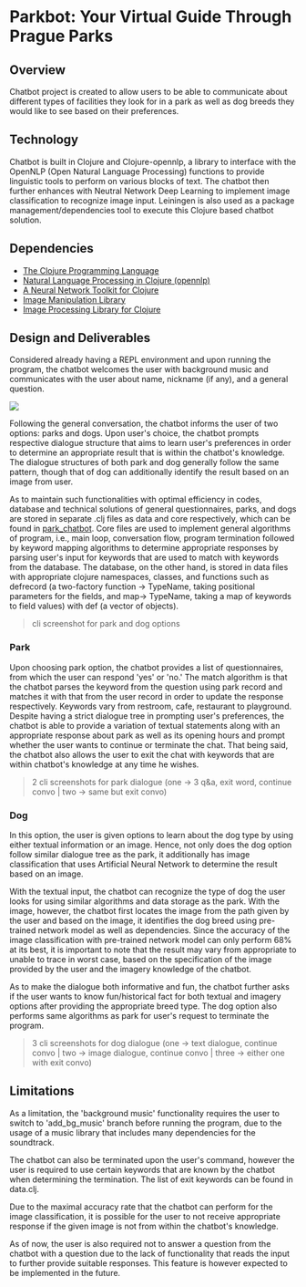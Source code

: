 # Parkbot: Your Virtual Guide Through Prague Parks

## Overview

Chatbot project is created to allow users to be able to communicate about different types of facilities they look for in a park as well as dog breeds they would like to see based on their preferences. 

## Technology

Chatbot is built in Clojure and Clojure-opennlp, a library to interface with the OpenNLP (Open Natural Language Processing) functions to provide linguistic tools to perform on various blocks of text. The chatbot then further enhances with Neutral Network Deep Learning to implement image classification to recognize image input. Leiningen is also used as a package management/dependencies tool to execute this Clojure based chatbot solution.

## Dependencies

- [The Clojure Programming Language](https://github.com/clojure/clojure/) 
- [Natural Language Processing in Clojure (opennlp)](https://github.com/dakrone/clojure-opennlp)
- [A Neural Network Toolkit for Clojure](https://clojars.org/thinktopic/cortex)
- [Image Manipulation Library](https://clojars.org/thinktopic/think.image)
- [Image Processing Library for Clojure](https://clojars.org/net.mikera/imagez)

## Design and Deliverables

Considered already having a REPL environment and upon running the program, the chatbot welcomes the user with background music and communicates with the user about name, nickname (if any), and a general question.

<img src="https://i.imgur.com/hv5BG0W.png">

Following the general conversation, the chatbot informs the user of two options: parks and dogs. Upon user's choice, the chatbot prompts respective dialogue structure that aims to learn user's preferences in order to determine an appropriate result that is within the chatbot's knowledge. The dialogue structures of both park and dog generally follow the same pattern, though that of dog can additionally identify the result based on an image from user. 

As to maintain such functionalities with optimal efficiency in codes, database and technical solutions of general questionnaires, parks, and dogs are stored in separate .clj files as data and core respectively, which can be found in [park_chatbot](link). Core files are used to implement general algorithms of program, i.e., main loop, conversation flow, program termination followed by keyword mapping algorithms to determine appropriate responses by parsing user's input for keywords that are used to match with keywords from the database. The database, on the other hand, is stored in data files with appropriate clojure namespaces, classes, and functions such as defrecord (a two-factory function -> TypeName, taking positional parameters for the fields, and map-> TypeName, taking a map of keywords to field values) with def (a vector of objects).

> cli screenshot for park and dog options

### Park 

Upon choosing park option, the chatbot provides a list of questionnaires, from which the user can respond 'yes' or 'no.' The match algorithm is that the chatbot parses the keyword from the question using park record and matches it with that from the user record in order to update the response respectively. Keywords vary from restroom, cafe, restaurant to playground. Despite having a strict dialogue tree in prompting user's preferences, the chatbot is able to provide a variation of textual statements along with an appropriate response about park as well as its opening hours and prompt whether the user wants to continue or terminate the chat. That being said, the chatbot also allows the user to exit the chat with keywords that are within chatbot's knowledge at any time he wishes. 

> 2 cli screenshots for park dialogue (one -> 3 q&a, exit word, continue convo | two -> same but exit convo)

### Dog 

In this option, the user is given options to learn about the dog type by using either textual information or an image. Hence, not only does the dog option follow similar dialogue tree as the park, it additionally has image classification that uses Artificial Neural Network to determine the result based on an image. 

With the textual input, the chatbot can recognize the type of dog the user looks for using similar algorithms and data storage as the park. With the image, however, the chatbot first locates the image from the path given by the user and based on the image, it identifies the dog breed using pre-trained network model as well as dependencies. Since the accuracy of the image classification with pre-trained network model can only perform 68% at its best, it is important to note that the result may vary from appropriate to unable to trace in worst case, based on the specification of the image provided by the user and the imagery knowledge of the chatbot.

As to make the dialogue both informative and fun, the chatbot further asks if the user wants to know fun/historical fact for both textual and imagery options after providing the appropriate breed type. The dog option also performs same algorithms as park for user's request to terminate the program. 

> 3 cli screenshots for dog dialogue (one -> text dialogue, continue convo | two -> image dialogue, continue convo | three -> either one with exit convo)

## Limitations

As a limitation, the 'background music' functionality requires the user to switch to 'add_bg_music' branch before running the program, due to the usage of a music library that includes many dependencies for the soundtrack.

The chatbot can also be terminated upon the user's command, however the user is required to use certain keywords that are known by the chatbot when determining the termination. The list of exit keywords can be found in data.clj.

Due to the maximal accuracy rate that the chatbot can perform for the image classification, it is possible for the user to not receive appropriate response if the given image is not from within the chatbot's knowledge.

As of now, the user is also required not to answer a question from the chatbot with a question due to the lack of functionality that reads the input to further provide suitable responses. This feature is however expected to be implemented in the future.
